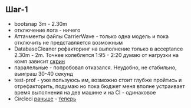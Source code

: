 ## Шаг-1

- bootsnap 3m - 2.30m
- отключение лога  - ничего
- Аттачменты файлы CarrierWave  - только одна модель и пока отключить не представляется возможным
- DatabaseCleaner рефакторинг на выполнение только в acceptance  2.30m - 2m. Точнее колеблется 1:95 - 2:20 думаю от нагрузки на комп зависит [скрин](https://prnt.sc/rj6515) 
- паралельные - попробовал  отказался. Неудобно, не стабильно, выиграш 30-40 секунд
- test-prof - уже пользуюсь им, возможно стоит глубже пройтись и отрефакторить, подумаю но пока бюджет меня вполне устраивает время выполнения на дев машине и на CI - одинаковое
- Сircleci [раньше](https://prnt.sc/rj5udb) - [теперь](https://prnt.sc/rj5tit)
